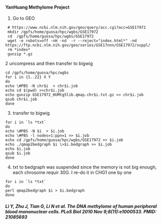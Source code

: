 #### YanHuang Methylome Project

1. Go to GEO
```
 # https://www.ncbi.nlm.nih.gov/geo/query/acc.cgi?acc=GSE17972
 mkdir /gpfs/home/guosa/hpc/wgbs/GSE17972
 cd  /gpfs/home/guosa/hpc/wgbs/GSE17972
 wget -e robots=off -nH -nd  -r --reject="index.html*" -nd https://ftp.ncbi.nlm.nih.gov/geo/series/GSE17nnn/GSE17972/suppl/
 rm *index*
 gunzip *.gz
```
2 uncompress and then transfer to bigwig
```
cd /gpfs/home/guosa/hpc/wgbs
for i in {1..22} X Y
do
echo \#PBS -N chr$i  > chr$i.job
echo cd $(pwd) >>chr$i.job
echo gunzip GSE17972_HUMtg5lib.qmap.chr$i.txt.gz >> chr$i.job
qsub chr$i.job
done
```
3. transfer to bigwig
```
for i in `ls *txt`
do
echo \#PBS -N $i  > $i.job
echo \#PBS -l nodes=1:ppn=1 >> $i.job
echo cd /gpfs/home/guosa/hpc/wgbs/GSE17972 >> $i.job
echo ./qmap2bedgraph $i \>$i.bedgraph >> $i.job
echo $i.job
qsub $i.job
done
```
4. txt to bedgraph was suspended since the memory is not big enough, each chrosome requir 30G. I re-do it in CHG1 one by one
```
for i in `ls *txt`
do
perl qmap2bedgraph $i > $i.bedgraph
done

```





##### Li Y, Zhu J, Tian G, Li N et al. The DNA methylome of human peripheral blood mononuclear cells. PLoS Biol 2010 Nov 9;8(11):e1000533. PMID: 21085693
